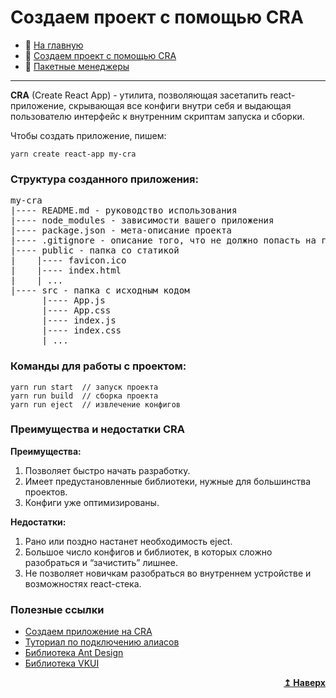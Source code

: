 # Создаем проект с помощью CRA
- :page_with_curl: [На главную](../../../README.md)<br>
- :page_with_curl: [Создаем проект с помощью CRA](./create_project_CRA.md)<br>
- :page_with_curl: [Пакетные менеджеры](./package_managers.md)<br>
---
<b>CRA</b> (Create React App) - утилита, позволяющая засетапить react-приложение, скрывающая все конфиги внутри себя и выдающая пользователю интерфейс к внутренним скриптам запуска и сборки.

Чтобы создать приложение, пишем:

```
yarn create react-app my-cra
```

### Структура созданного приложения:
<pre>
my-cra
|---- README.md - руководство использования
|---- node_modules - зависимости вашего приложения
|---- package.json - мета-описание проекта
|---- .gitignore - описание того, что не должно попасть на гит
|---- public - папка со статикой
|    |---- favicon.ico
|    |---- index.html
|    | ...
|---- src - папка с исходным кодом
      |---- App.js
      |---- App.css
      |---- index.js
      |---- index.css
      | ...
</pre>

### Команды для работы с проектом:

```
yarn run start  // запуск проекта
yarn run build  // сборка проекта
yarn run eject  // извлечение конфигов
```

### Преимущества и недостатки CRA

<b>Преимущества:</b>
1. Позволяет быстро начать разработку.
2. Имеет предустановленные библиотеки, нужные для большинства проектов.
3. Конфиги уже оптимизированы.

<b>Недостатки:</b>
1. Рано или поздно настанет необходимость eject.
2. Большое число конфигов и библиотек, в которых сложно разобраться и “зачистить” лишнее.
3. Не позволяет новичкам разобраться во внутреннем устройстве и возможностях react-стека.
### Полезные ссылки
- [Создаем приложение на CRA](https://ru.reactjs.org/docs/create-a-new-react-app.html)
- [Туториал по подключению алиасов](https://habr.com/ru/post/557076/)
- [Библиотека Ant Design](https://ant.design/)
- [Библиотека VKUI](https://vkcom.github.io/VKUI/)
<div align="right">
  <b><a href="#">↥ Наверх</a></b>
</div>